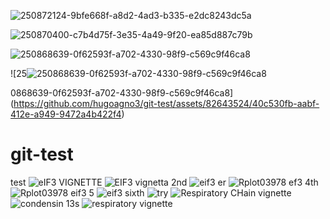 

![250872124-9bfe668f-a8d2-4ad3-b335-e2dc8243dc5a](https://github.com/hugoagno3/git-test/assets/82643524/33c0dd84-4406-4093-bc59-dc15e4ef00a3)


![250870400-c7b4d75f-3e35-4a49-9f20-ea85d887c79b](https://github.com/hugoagno3/git-test/assets/82643524/6a521de6-a4d1-45bb-aa99-5bc618166bbc)


![250868639-0f62593f-a702-4330-98f9-c569c9f46ca8](https://github.com/hugoagno3/git-test/assets/82643524/20c5bb9f-a755-4804-9008-44292f50d8de)



![25![250868639-0f62593f-a702-4330-98f9-c569c9f46ca8](https://github.com/hugoagno3/git-test/assets/82643524/8bd47da7-b9a7-4f6a-8189-69142d52bdd1)

0868639-0f62593f-a702-4330-98f9-c569c9f46ca8](https://github.com/hugoagno3/git-test/assets/82643524/40c530fb-aabf-412e-a949-9472a4b422f4)


# git-test
test
![eIF3 VIGNETTE](https://github.com/hugoagno3/git-test/assets/82643524/a5da105a-edaa-49bd-8ae7-ff6a7611140f)
![EIF3 vignetta 2nd](https://github.com/hugoagno3/git-test/assets/82643524/8e4989a9-4cf7-4bd0-a3d0-7a3d31b389bb)
![eif3 er](https://github.com/hugoagno3/git-test/assets/82643524/6673b4cc-d8bb-4b77-94e0-5166a373db06)
![Rplot03978 ef3 4th](https://github.com/hugoagno3/git-test/assets/82643524/b07c825b-6f4b-4b4f-8e3a-481419f11bf1)
![Rplot03978 eif3 5](https://github.com/hugoagno3/git-test/assets/82643524/f6094d5d-53cb-4a1c-9b80-16fbf4f29827)
![eif3 sixth](https://github.com/hugoagno3/git-test/assets/82643524/34528810-3cbc-4bd6-9df5-fd9ec7b591b0)
![try](https://github.com/hugoagno3/git-test/assets/82643524/5bd12f60-ce1d-4605-87f6-ebdfb96850ab)
![Respiratory CHain vignette](https://github.com/hugoagno3/git-test/assets/82643524/e4e22c8e-ce61-4216-bddd-d427a7d0c9ab)
![condensin 13s](https://github.com/hugoagno3/git-test/assets/82643524/85db2719-eb81-4500-81b0-2873f8929b4c)
![respiratory vignette](https://github.com/hugoagno3/git-test/assets/82643524/7395675d-00dd-4f7f-a6cc-9f35122fe043)
